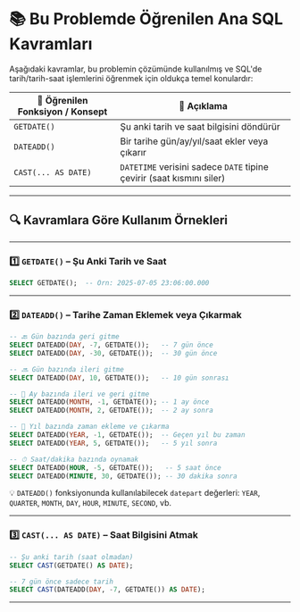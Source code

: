 # 📚 Bu Problemde Öğrenilen Ana SQL Kavramları

Aşağıdaki kavramlar, bu problemin çözümünde kullanılmış ve SQL'de tarih/tarih-saat işlemlerini öğrenmek için oldukça temel konulardır:

| 🧠 Öğrenilen Fonksiyon / Konsept | 💬 Açıklama |
|----------------------------------|------------|
| `GETDATE()`                      | Şu anki tarih ve saat bilgisini döndürür |
| `DATEADD()`                      | Bir tarihe gün/ay/yıl/saat ekler veya çıkarır |
| `CAST(... AS DATE)`             | `DATETIME` verisini sadece `DATE` tipine çevirir (saat kısmını siler) |

---

## 🔍 Kavramlara Göre Kullanım Örnekleri

---

### 1️⃣ `GETDATE()` – Şu Anki Tarih ve Saat

```sql
SELECT GETDATE();  -- Örn: 2025-07-05 23:06:00.000
```

---

### 2️⃣ `DATEADD()` – Tarihe Zaman Eklemek veya Çıkarmak

```sql
-- 🔙 Gün bazında geri gitme
SELECT DATEADD(DAY, -7, GETDATE());   -- 7 gün önce
SELECT DATEADD(DAY, -30, GETDATE());  -- 30 gün önce

-- 🔜 Gün bazında ileri gitme
SELECT DATEADD(DAY, 10, GETDATE());   -- 10 gün sonrası

-- 📆 Ay bazında ileri ve geri gitme
SELECT DATEADD(MONTH, -1, GETDATE()); -- 1 ay önce
SELECT DATEADD(MONTH, 2, GETDATE());  -- 2 ay sonra

-- 📅 Yıl bazında zaman ekleme ve çıkarma
SELECT DATEADD(YEAR, -1, GETDATE());  -- Geçen yıl bu zaman
SELECT DATEADD(YEAR, 5, GETDATE());   -- 5 yıl sonra

-- ⏱ Saat/dakika bazında oynamak
SELECT DATEADD(HOUR, -5, GETDATE());   -- 5 saat önce
SELECT DATEADD(MINUTE, 30, GETDATE()); -- 30 dakika sonra
```

💡 `DATEADD()` fonksiyonunda kullanılabilecek `datepart` değerleri: `YEAR`, `QUARTER`, `MONTH`, `DAY`, `HOUR`, `MINUTE`, `SECOND`, vb.

---

### 3️⃣ `CAST(... AS DATE)` – Saat Bilgisini Atmak

```sql
-- Şu anki tarih (saat olmadan)
SELECT CAST(GETDATE() AS DATE);

-- 7 gün önce sadece tarih
SELECT CAST(DATEADD(DAY, -7, GETDATE()) AS DATE);
```

---
